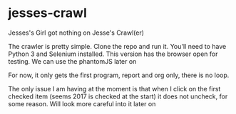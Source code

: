 # jesses-crawl

Jesses's Girl got nothing on Jesse's Crawl(er)

The crawler is pretty simple. Clone the repo and run it. You'll need to have Python 3 and Selenium installed.
This version has the browser open for testing. We can use the phantomJS later on

For now, it only gets the first program, report and org only, there is no loop.

The only issue I am having at the moment is that when I click on the first checked item (seems 2017 is checked at the start) it does not uncheck, for some reason. Will look more careful into it later on

